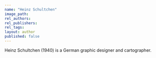 ```yaml
---
name: "Heinz Schultchen"
image_path:
rel_authors:
rel_publishers:
rel_tags:
layout: author
published: false
---
```


Heinz Schultchen (1940) is a German graphic designer and cartographer.
